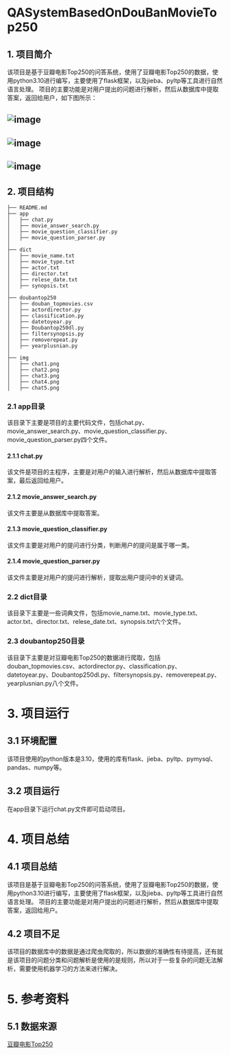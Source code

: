 # QASystemBasedOnDouBanMovieTop250
## 1. 项目简介
该项目是基于豆瓣电影Top250的问答系统，使用了豆瓣电影Top250的数据，使用python3.10进行编写，主要使用了flask框架，以及jieba、pyltp等工具进行自然语言处理。 项目的主要功能是对用户提出的问题进行解析，然后从数据库中提取答案，返回给用户，如下图所示：
## ![image](F:\Vscode_Project\QASystemBasedOnDouBanMovieTop250\img\chat1.png)
## ![image](F:\Vscode_Project\QASystemBasedOnDouBanMovieTop250\img\chat2.png)
## ![image](F:\Vscode_Project\QASystemBasedOnDouBanMovieTop250\img\chat3.png)
## 2. 项目结构
```
├── README.md
├── app
│   ├── chat.py
│   ├── movie_answer_search.py
│   ├── movie_question_classifier.py
│   ├── movie_question_parser.py
│
├── dict
│   ├── movie_name.txt
│   ├── movie_type.txt
│   ├── actor.txt
│   ├── director.txt
│   ├── relese_date.txt
│   ├── synopsis.txt
│
├── doubantop250
│   ├── douban_topmovies.csv
│   ├── actordirector.py
│   ├── classification.py
│   ├── datetoyear.py
│   ├── Doubantop250dl.py
│   ├── filtersynopsis.py
│   ├── removerepeat.py
│   ├── yearplusnian.py
│
├── img
│   ├── chat1.png
│   ├── chat2.png
│   ├── chat3.png
│   ├── chat4.png
│   ├── chat5.png

```
### 2.1 app目录
该目录下主要是项目的主要代码文件，包括chat.py、movie_answer_search.py、movie_question_classifier.py、movie_question_parser.py四个文件。
#### 2.1.1 chat.py
该文件是项目的主程序，主要是对用户的输入进行解析，然后从数据库中提取答案，最后返回给用户。
#### 2.1.2 movie_answer_search.py
该文件主要是从数据库中提取答案。
#### 2.1.3 movie_question_classifier.py
该文件主要是对用户的提问进行分类，判断用户的提问是属于哪一类。
#### 2.1.4 movie_question_parser.py
该文件主要是对用户的提问进行解析，提取出用户提问中的关键词。
### 2.2 dict目录
该目录下主要是一些词典文件，包括movie_name.txt、movie_type.txt、actor.txt、director.txt、relese_date.txt、synopsis.txt六个文件。
### 2.3 doubantop250目录
该目录下主要是对豆瓣电影Top250的数据进行爬取，包括douban_topmovies.csv、actordirector.py、classification.py、datetoyear.py、Doubantop250dl.py、filtersynopsis.py、removerepeat.py、yearplusnian.py八个文件。
#
# 3. 项目运行
## 3.1 环境配置
该项目使用的python版本是3.10，使用的库有flask、jieba、pyltp、pymysql、pandas、numpy等。
## 3.2 项目运行
在app目录下运行chat.py文件即可启动项目。
#
# 4. 项目总结
## 4.1 项目总结
该项目是基于豆瓣电影Top250的问答系统，使用了豆瓣电影Top250的数据，使用python3.10进行编写，主要使用了flask框架，以及jieba、pyltp等工具进行自然语言处理。 项目的主要功能是对用户提出的问题进行解析，然后从数据库中提取答案，返回给用户。
## 4.2 项目不足
该项目的数据库中的数据是通过爬虫爬取的，所以数据的准确性有待提高，还有就是该项目的问题分类和问题解析是使用的是规则，所以对于一些复杂的问题无法解析，需要使用机器学习的方法来进行解决。
#
# 5. 参考资料
## 5.1 数据来源
[豆瓣电影Top250](https://movie.douban.com/top250)
